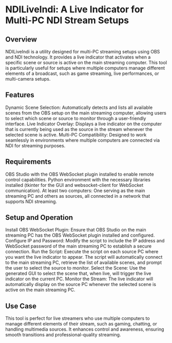 # NDILiveIndi: A Live Indicator for Multi-PC NDI Stream Setups
## Overview
NDILiveIndi is a utility designed for multi-PC streaming setups using OBS and NDI technology. It provides a live indicator that activates when a specific scene or source is active on the main streaming computer. This tool is particularly useful for setups where multiple computers manage different elements of a broadcast, such as game streaming, live performances, or multi-camera setups.

## Features
Dynamic Scene Selection: Automatically detects and lists all available scenes from the OBS setup on the main streaming computer, allowing users to select which scene or source to monitor through a user-friendly interface.
Live Indicator Overlay: Displays a live indicator on the computer that is currently being used as the source in the stream whenever the selected scene is active.
Multi-PC Compatibility: Designed to work seamlessly in environments where multiple computers are connected via NDI for streaming purposes.
## Requirements
OBS Studio with the OBS WebSocket plugin installed to enable remote control capabilities.
Python environment with the necessary libraries installed (tkinter for the GUI and websocket-client for WebSocket communication).
At least two computers: One serving as the main streaming PC and others as sources, all connected in a network that supports NDI streaming.
## Setup and Operation
Install OBS WebSocket Plugin: Ensure that OBS Studio on the main streaming PC has the OBS WebSocket plugin installed and configured.
Configure IP and Password: Modify the script to include the IP address and WebSocket password of the main streaming PC to establish a secure connection.
Run the Script: Execute the script on each source PC where you want the live indicator to appear. The script will automatically connect to the main streaming PC, retrieve the list of available scenes, and prompt the user to select the source to monitor.
Select the Scene: Use the generated GUI to select the scene that, when live, will trigger the live indicator on the current PC.
Monitor the Stream: The live indicator will automatically display on the source PC whenever the selected scene is active on the main streaming PC.
## Use Case
This tool is perfect for live streamers who use multiple computers to manage different elements of their stream, such as gaming, chatting, or handling multimedia sources. It enhances control and awareness, ensuring smooth transitions and professional-quality streaming.